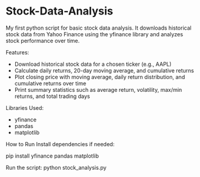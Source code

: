 # Stock-Data-Analysis
My first python script for basic stock data analysis.
It downloads historical stock data from Yahoo Finance using the yfinance library and analyzes stock performance over time.

Features:
- Download historical stock data for a chosen ticker (e.g., AAPL)
- Calculate daily returns, 20-day moving average, and cumulative returns
- Plot closing price with moving average, daily return distribution, and cumulative returns over time
- Print summary statistics such as average return, volatility, max/min returns, and total trading days

Libraries Used:
- yfinance
- pandas
- matplotlib

How to Run
Install dependencies if needed:

pip install yfinance pandas matplotlib

Run the script:
python stock_analysis.py
